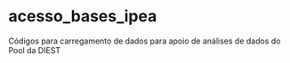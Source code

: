 # acesso_bases_ipea
Códigos para carregamento de dados para apoio de análises de dados do Pool da DIEST
